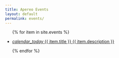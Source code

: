 ```yaml
---
title: Apereo Events
layout: default
permalink: events/
---
```


<ul class="mdl-list">

{% for item in site.events %}

  <li class="mdl-list__item mdl-list__item--two-line">
    <a href="{{ item.url }}">
      <i class="material-icons">calendar_today</i>
      <span>{{ item.title }}</span>
      <span class="mdl-list__item-sub-title">{{ item.description }}</span>
    </a>
  </li>

{% endfor %}

</ul>
